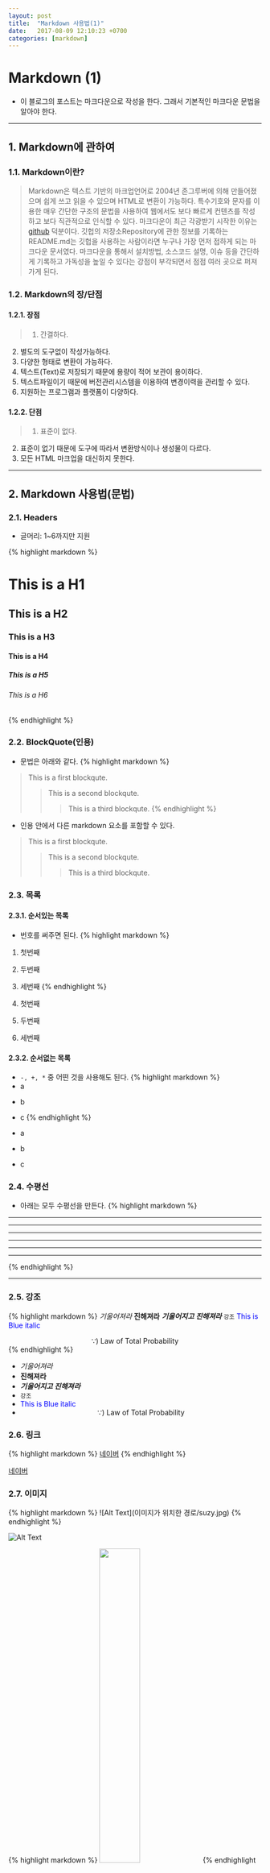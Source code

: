 ```yaml
---
layout: post
title:  "Markdown 사용법(1)"
date:   2017-08-09 12:10:23 +0700
categories: [markdown]
---
```


# Markdown (1)
- 이 블로그의 포스트는 마크다운으로 작성을 한다. 그래서 기본적인 마크다운 문법을 알아야 한다.

---
## 1. Markdown에 관하여

### 1.1. Markdown이란?
> Markdown은 텍스트 기반의 마크업언어로 2004년 존그루버에 의해 만들어졌으며 쉽게 쓰고 읽을 수 있으며 HTML로 변환이 가능하다. 특수기호와 문자를 이용한 매우 간단한 구조의 문법을 사용하여 웹에서도 보다 빠르게 컨텐츠를 작성하고 보다 직관적으로 인식할 수 있다. 마크다운이 최근 각광받기 시작한 이유는 [github](https://github.com) 덕분이다. 깃헙의 저장소Repository에 관한 정보를 기록하는 README.md는 깃헙을 사용하는 사람이라면 누구나 가장 먼저 접하게 되는 마크다운 문서였다. 마크다운을 통해서 설치방법, 소스코드 설명, 이슈 등을 간단하게 기록하고 가독성을 높일 수 있다는 강점이 부각되면서 점점 여러 곳으로 퍼져가게 된다.

### 1.2. Markdown의 장/단점

#### 1.2.1. 장점
>1. 간결하다.
2. 별도의 도구없이 작성가능하다.
3. 다양한 형태로 변환이 가능하다.
3. 텍스트(Text)로 저장되기 때문에 용량이 적어 보관이 용이하다.
4. 텍스트파일이기 때문에 버전관리시스템을 이용하여 변경이력을 관리할 수 있다.
5. 지원하는 프로그램과 플랫폼이 다양하다.

#### 1.2.2. 단점
>1. 표준이 없다.
2. 표준이 없기 때문에 도구에 따라서 변환방식이나 생성물이 다르다.
3. 모든 HTML 마크업을 대신하지 못한다.

---

## 2. Markdown 사용법(문법)

### 2.1. Headers
- 글머리: 1~6까지만 지원

{% highlight markdown %}
# This is a H1
## This is a H2
### This is a H3
#### This is a H4
##### This is a H5
###### This is a H6
{% endhighlight %}

### 2.2. BlockQuote(인용)
- 문법은 아래와 같다.
{% highlight markdown %}
>This is a first blockqute.
>>This is a second blockqute.
>>>This is a third blockqute.
{% endhighlight %}
- 인용 안에서 다른 markdown 요소를 포함할 수 있다.
>This is a first blockqute.
>>This is a second blockqute.
>>>This is a third blockqute.

### 2.3. 목록
#### 2.3.1. 순서있는 목록
- 번호를 써주면 된다.
{% highlight markdown %}
1. 첫번째
2. 두번째
3. 세번째
{% endhighlight %}

1. 첫번째
2. 두번째
3. 세번째


#### 2.3.2. 순서없는 목록
- `-, +, *` 중 어떤 것을 사용해도 된다.
{% highlight markdown %}
- a
+ b
* c
{% endhighlight %}

- a
+ b
* c


### 2.4. 수평선
- 아래는 모두 수평선을 만든다.
{% highlight markdown %}
* * *
***
*****
- - -
---
-------------------
{% endhighlight %}

---

### 2.5. 강조
{% highlight markdown %}
*기울어져라*
**진해져라**
***기울어지고 진해져라***
`강조`
<span style="color:blue">This is Blue italic</span>
<center>∵) Law of Total Probability</center>
{% endhighlight %}

- *기울어져라*
- **진해져라**
- ***기울어지고 진해져라***
- `강조`
- <span style="color:blue">This is Blue italic</span>
- <center>∵) Law of Total Probability</center>

### 2.6. 링크
{% highlight markdown %}
[네이버](http://naver.com)
{% endhighlight %}

[네이버](http://naver.com)

### 2.7. 이미지
{% highlight markdown %}
![Alt Text](이미지가 위치한 경로/suzy.jpg)
{% endhighlight %}

![Alt Text](https://raw.githubusercontent.com/namyoungkim/namyoungkim.github.io/master/static/img/_posts/suzy.jpg)

{% highlight markdown %}
<img src="https://upload.wikimedia.org/wikipedia/commons/0/0f/Tangent_to_a_curve.svg" style="width:40%; margin: 0 auto 0 auto;" >
{% endhighlight %}

<img src="https://upload.wikimedia.org/wikipedia/commons/0/0f/Tangent_to_a_curve.svg" style="width:40%; margin: 0 auto 0 auto;" >


### 2.8. 표
{% highlight markdown %}
| 항목 1 | 항목 2 | 항목 3 | 항목 4 |
| ---
| 내용 11 | 내용 12 | 내용 13 | 내용 14 |
| 내용 21 | 내용 22 | 내용 23 | 내용 24 |
{% endhighlight %}
| 항목 1 | 항목 2 | 항목 3 | 항목 4 |
| ---
| 내용 11 | 내용 12 | 내용 13 | 내용 14 |
| 내용 21 | 내용 22 | 내용 23 | 내용 24 |

{% highlight markdown %}
| 왼쪽 정렬 | 가운데 정렬 | 오른쪽 정렬 |
| :--- | :---: | ---: |
| 내용 11 | 내용 12 | 내용 13 |
| 내용 21 | 내용 22 | 내용 23 |
{% endhighlight %}
| 왼쪽 정렬 | 가운데 정렬 | 오른쪽 정렬 |
| :--- | :---: | ---: |
| 내용 11 | 내용 12 | 내용 13 |
| 내용 21 | 내용 22 | 내용 23 |

---

### 마치며
- 기본적인 Markdown 문법을 알아 보았다. 마크다운을 이용하여 문서를 작성할 때 도움이 되길 바라며, 필요하다면 추가 문법에 대해 작성할 예정이다.
